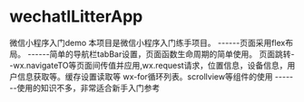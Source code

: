 # wechatlLitterApp
微信小程序入门demo
本项目是微信小程序入门练手项目。
	------页面采用flex布局。
	------简单的导航栏tabBar设置，页面函数生命周期的简单使用。
			页面跳转--wx.navigateTO等页面间传值并应用,wx.request请求，位置信息，设备信息，用户信息获取等。缓存设置读取等
			wx-for循环列表。scrollview等组件的使用
	-------使用的知识不多，非常适合新手入门参考		
